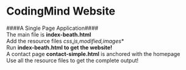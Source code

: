 # CodingMind Website  
####A Single Page Application####    
The main file is **index-beath.html**  
Add the resource files *css,js,modified,images**  
Run **index-beath.html to get the website!**  
A contact page **contact-simple.html** is anchored with the homepage  
Use all the resource files to get the complete output!  

